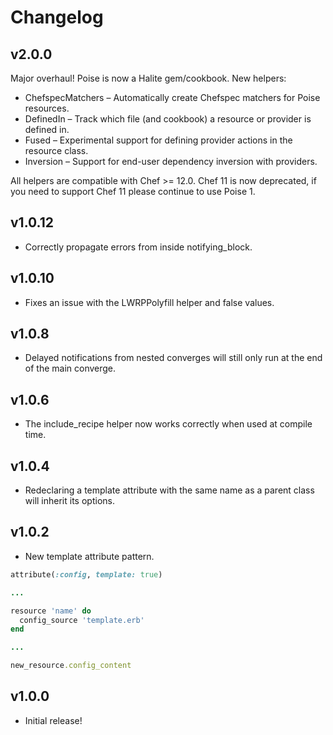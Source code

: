 # Changelog

## v2.0.0

Major overhaul! Poise is now a Halite gem/cookbook. New helpers:

* ChefspecMatchers – Automatically create Chefspec matchers for Poise resources.
* DefinedIn – Track which file (and cookbook) a resource or provider is defined in.
* Fused – Experimental support for defining provider actions in the resource class.
* Inversion – Support for end-user dependency inversion with providers.

All helpers are compatible with Chef >= 12.0. Chef 11 is now deprecated, if you
need to support Chef 11 please continue to use Poise 1.

## v1.0.12

* Correctly propagate errors from inside notifying_block.

## v1.0.10

* Fixes an issue with the LWRPPolyfill helper and false values.


## v1.0.8

* Delayed notifications from nested converges will still only run at the end of
  the main converge.

## v1.0.6

* The include_recipe helper now works correctly when used at compile time.

## v1.0.4

* Redeclaring a template attribute with the same name as a parent class will
  inherit its options.

## v1.0.2

* New template attribute pattern.

```ruby
attribute(:config, template: true)

...

resource 'name' do
  config_source 'template.erb'
end

...

new_resource.config_content
```

## v1.0.0

* Initial release!
